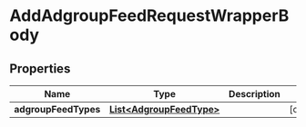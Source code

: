 

# AddAdgroupFeedRequestWrapperBody


## Properties

Name | Type | Description | Notes
------------ | ------------- | ------------- | -------------
**adgroupFeedTypes** | [**List&lt;AdgroupFeedType&gt;**](AdgroupFeedType.md) |  |  [optional]



